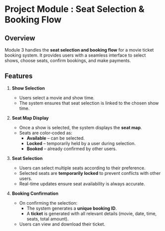 # Project Module : Seat Selection & Booking Flow

## Overview
Module 3 handles the **seat selection and booking flow** for a movie ticket booking system. It provides users with a seamless interface to select shows, choose seats, confirm bookings, and make payments.

## Features

1. **Show Selection**
   - Users select a movie and show time.
   - The system ensures that seat selection is linked to the chosen show time.

2. **Seat Map Display**
   - Once a show is selected, the system displays the **seat map**.
   - Seats are color-coded as:
     - **Available** – can be selected.
     - **Locked** – temporarily held by a user during selection.
     - **Booked** – already confirmed by other users.

3. **Seat Selection**
   - Users can select multiple seats according to their preference.
   - Selected seats are **temporarily locked** to prevent conflicts with other users.
   - Real-time updates ensure seat availability is always accurate.

4. **Booking Confirmation**
   - On confirming the selection:
     - The system generates a **unique booking ID**.
     - A **ticket** is generated with all relevant details (movie, date, time, seats, total amount).
   - Users can view and download their ticket.

